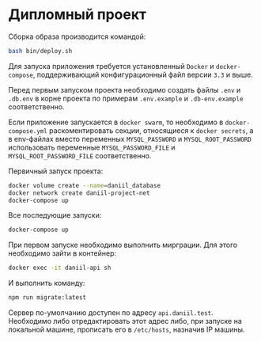 # Дипломный проект

Сборка образа производится командой:
```sh
bash bin/deploy.sh
```

Для запуска приложения требуется установленный `Docker` и `docker-compose`, поддерживающий конфигурационный файл версии `3.3` и выше.

Перед первым запуском проекта необходимо создать файлы `.env` и `.db.env` в корне проекта по примерам `.env.example` и `.db-env.example` соответственно.

Если приложение запускается в `docker swarm`, то необходимо в `docker-compose.yml` раскоментировать секции, относящиеся к `docker secrets`, а в env-файлах вместо переменных `MYSQL_PASSWORD` и `MYSQL_ROOT_PASSWORD` использовать переменные `MYSQL_PASSWORD_FILE` и `MYSQL_ROOT_PASSWORD_FILE` соответственно.

Первичный запуск проекта:
```sh
docker volume create --name=daniil_database
docker network create daniil-project-net
docker-compose up
```

Все последующие запуски:
```sh
docker-compose up
```

При первом запуске необходимо выполнить мирграции. Для этого необходимо зайти в контейнер:
```sh
docker exec -it daniil-api sh
```

И выполнить команду:
```sh
npm run migrate:latest
```

Сервер по-умолчанию доступен по адресу `api.daniil.test`. Необходимо либо отредактировать этот адрес либо, при запуске на локальной машине, прописать его в `/etc/hosts`, назначив IP машины.